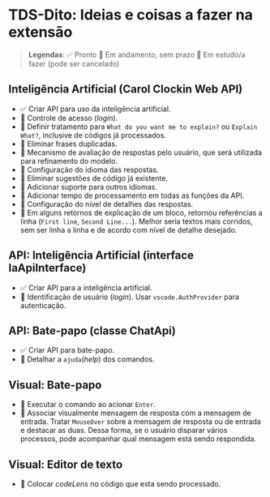 # TDS-Dito: Ideias e coisas a fazer na extensão

> **Legendas**:
> :white_check_mark: Pronto
> :walking: Em andamento, sem prazo
> :white_square_button: Em estudo/a fazer (pode ser cancelado)

## Inteligência Artificial (Carol Clockin Web API)

- :white_check_mark: Criar API para uso da inteligência artificial.
- :white_square_button: Controle de acesso (_login_).
- :white_square_button: Definir tratamento para `What do you want me to explain?` ou `Explain What?`, inclusive de códigos já processados.
- :white_square_button: Eliminar frases duplicadas.
- :white_square_button: Mecanismo de avaliação de respostas pelo usuário, que será utilizada para refinamento do modelo.
- :white_square_button: Configuração do idioma das respostas.
- :white_square_button: Eliminar sugestões de código já existente.
- :white_square_button: Adicionar suporte para outros idiomas.
- :white_square_button: Adicionar tempo de processamento em todas as funções da API.
- :white_square_button: Configuração do nível de detalhes das respostas.
- :white_square_button: Em alguns retornos de explicação de um bloco, retornou referências a linha (`First line`, `Second Line...`). Melhor seria textos mais corridos, sem ser linha a linha e de acordo com nível de detalhe desejado.

## API: Inteligência Artificial (interface IaApiInterface)

- :white_check_mark: Criar API para a inteligência artificial.
- :white_square_button: Identificação de usuário (_login_).
  Usar `vscode.AuthProvider` para autenticação.

## API: Bate-papo (classe ChatApi)

- :white_check_mark: Criar API para bate-papo.
- :white_square_button: Detalhar a `ajuda`(_help_) dos comandos.

## Visual: Bate-papo

- :white_square_button: Executar o comando ao acionar `Enter`.
- :white_square_button: Associar visualmente mensagem de resposta com a mensagem de entrada.
  Tratar `MouseOver` sobre a mensagem de resposta ou de entrada e destacar as duas. Dessa forma, se o usuário disparar vários processos, pode acompanhar qual mensagem está sendo respondida.

## Visual: Editor de texto

- :white_square_button: Colocar _codeLens_ no código que esta sendo processado.
